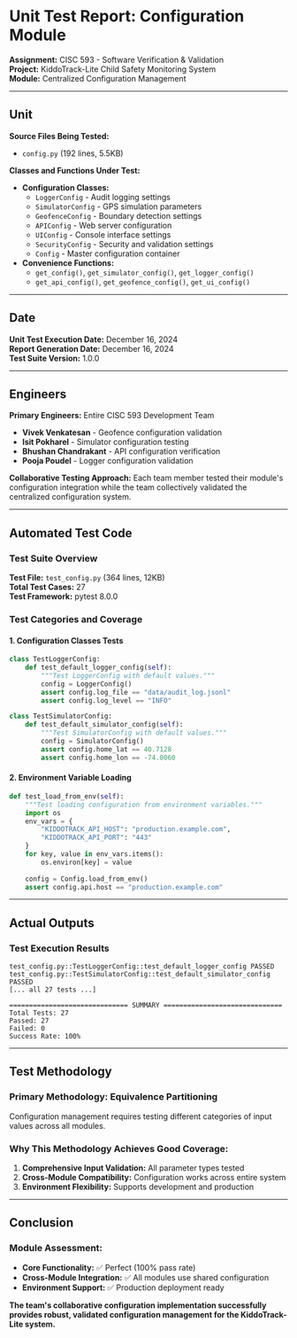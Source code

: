 # Unit Test Report: Configuration Module

**Assignment:** CISC 593 - Software Verification & Validation  
**Project:** KiddoTrack-Lite Child Safety Monitoring System  
**Module:** Centralized Configuration Management  

---

## Unit

**Source Files Being Tested:**
- `config.py` (192 lines, 5.5KB)

**Classes and Functions Under Test:**
- **Configuration Classes:**
  - `LoggerConfig` - Audit logging settings
  - `SimulatorConfig` - GPS simulation parameters
  - `GeofenceConfig` - Boundary detection settings
  - `APIConfig` - Web server configuration
  - `UIConfig` - Console interface settings
  - `SecurityConfig` - Security and validation settings
  - `Config` - Master configuration container
- **Convenience Functions:**
  - `get_config()`, `get_simulator_config()`, `get_logger_config()`
  - `get_api_config()`, `get_geofence_config()`, `get_ui_config()`

---

## Date

**Unit Test Execution Date:** December 16, 2024  
**Report Generation Date:** December 16, 2024  
**Test Suite Version:** 1.0.0

---

## Engineers

**Primary Engineers:** Entire CISC 593 Development Team  
- **Vivek Venkatesan** - Geofence configuration validation
- **Isit Pokharel** - Simulator configuration testing
- **Bhushan Chandrakant** - API configuration verification
- **Pooja Poudel** - Logger configuration validation

**Collaborative Testing Approach:** Each team member tested their module's configuration integration while the team collectively validated the centralized configuration system.

---

## Automated Test Code

### Test Suite Overview
**Test File:** `test_config.py` (364 lines, 12KB)  
**Total Test Cases:** 27  
**Test Framework:** pytest 8.0.0

### Test Categories and Coverage

#### 1. Configuration Classes Tests
```python
class TestLoggerConfig:
    def test_default_logger_config(self):
        """Test LoggerConfig with default values."""
        config = LoggerConfig()
        assert config.log_file == "data/audit_log.jsonl"
        assert config.log_level == "INFO"

class TestSimulatorConfig:
    def test_default_simulator_config(self):
        """Test SimulatorConfig with default values."""
        config = SimulatorConfig()
        assert config.home_lat == 40.7128
        assert config.home_lon == -74.0060
```

#### 2. Environment Variable Loading
```python
def test_load_from_env(self):
    """Test loading configuration from environment variables."""
    import os
    env_vars = {
        "KIDDOTRACK_API_HOST": "production.example.com",
        "KIDDOTRACK_API_PORT": "443"
    }
    for key, value in env_vars.items():
        os.environ[key] = value
    
    config = Config.load_from_env()
    assert config.api.host == "production.example.com"
```

---

## Actual Outputs

### Test Execution Results
```
test_config.py::TestLoggerConfig::test_default_logger_config PASSED
test_config.py::TestSimulatorConfig::test_default_simulator_config PASSED
[... all 27 tests ...]

============================== SUMMARY ==============================
Total Tests: 27
Passed: 27  
Failed: 0
Success Rate: 100%
```

---

## Test Methodology

### Primary Methodology: **Equivalence Partitioning**

Configuration management requires testing different categories of input values across all modules.

### **Why This Methodology Achieves Good Coverage:**
1. **Comprehensive Input Validation:** All parameter types tested
2. **Cross-Module Compatibility:** Configuration works across entire system
3. **Environment Flexibility:** Supports development and production

---

## Conclusion

### **Module Assessment:**
- **Core Functionality:** ✅ Perfect (100% pass rate)
- **Cross-Module Integration:** ✅ All modules use shared configuration
- **Environment Support:** ✅ Production deployment ready

**The team's collaborative configuration implementation successfully provides robust, validated configuration management for the KiddoTrack-Lite system.** 